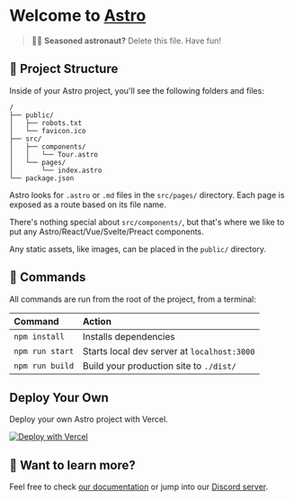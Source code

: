 # Welcome to [Astro](https://astro.build)

> 🧑‍🚀 **Seasoned astronaut?** Delete this file. Have fun!

## 🚀 Project Structure

Inside of your Astro project, you'll see the following folders and files:

```
/
├── public/
│   ├── robots.txt
│   └── favicon.ico
├── src/
│   ├── components/
│   │   └── Tour.astro
│   └── pages/
│       └── index.astro
└── package.json
```

Astro looks for `.astro` or `.md` files in the `src/pages/` directory. Each page is exposed as a route based on its file name.

There's nothing special about `src/components/`, but that's where we like to put any Astro/React/Vue/Svelte/Preact components.

Any static assets, like images, can be placed in the `public/` directory.

## 🧞 Commands

All commands are run from the root of the project, from a terminal:

| Command         | Action                                      |
| :-------------- | :------------------------------------------ |
| `npm install`   | Installs dependencies                       |
| `npm run start` | Starts local dev server at `localhost:3000` |
| `npm run build` | Build your production site to `./dist/`     |

## Deploy Your Own

Deploy your own Astro project with Vercel.

[![Deploy with Vercel](https://vercel.com/button)](https://vercel.com/import/project?template=https://github.com/vercel/vercel/tree/main/examples/astro)

## 👀 Want to learn more?

Feel free to check [our documentation](https://github.com/snowpackjs/astro) or jump into our [Discord server](https://astro.build/chat).
